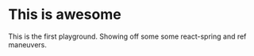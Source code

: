 # This is awesome

This is the first playground. Showing off some
some react-spring and ref maneuvers.
